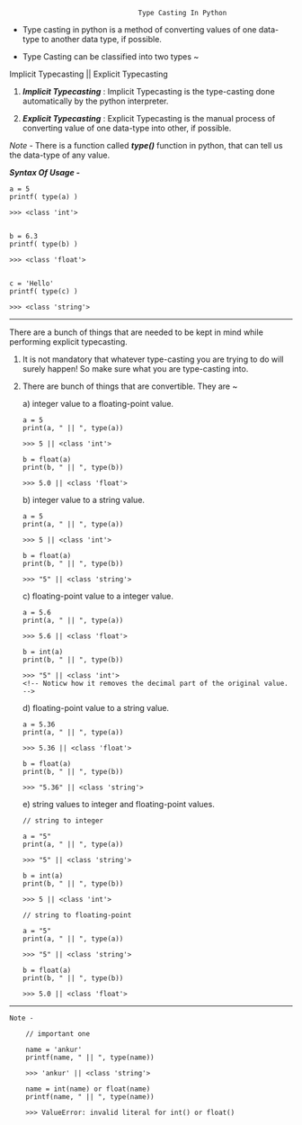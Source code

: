                                     Type Casting In Python

* Type casting in python is a method of converting values of one data-type to another data type, if possible.

* Type Casting can be classified into two types ~

Implicit Typecasting || Explicit Typecasting

01. **_Implicit Typecasting_** : Implicit Typecasting is the type-casting done automatically by the python interpreter.

02. **_Explicit Typecasting_** : Explicit Typecasting is the manual process of converting value of one data-type into other, if possible.

_Note_ - There is a function called **_type()_** function in python, that can tell us the data-type of any value.

**_Syntax Of Usage -_**

    a = 5
    printf( type(a) )

    >>> <class 'int'>


    b = 6.3
    printf( type(b) )

    >>> <class 'float'>


    c = 'Hello'
    printf( type(c) )

    >>> <class 'string'>

-------------------------------------------------

There are a bunch of things that are needed to be kept in mind while performing explicit typecasting.

01. It is not mandatory that whatever type-casting you are trying to do will surely happen! So make sure what you are type-casting into.

02. There are bunch of things that are convertible. They are ~

    a) integer value to a floating-point value.

        a = 5
        print(a, " || ", type(a))

        >>> 5 || <class 'int'>

        b = float(a)
        print(b, " || ", type(b))

        >>> 5.0 || <class 'float'>

    b) integer value to a string value.

        a = 5
        print(a, " || ", type(a))

        >>> 5 || <class 'int'>

        b = float(a)
        print(b, " || ", type(b))

        >>> "5" || <class 'string'>

    c) floating-point value to a integer value.

        a = 5.6
        print(a, " || ", type(a))

        >>> 5.6 || <class 'float'>
    
        b = int(a)
        print(b, " || ", type(b))

        >>> "5" || <class 'int'>
        <!-- Noticw how it removes the decimal part of the original value. -->
        
    d) floating-point value to a string value.
    
        a = 5.36
        print(a, " || ", type(a))

        >>> 5.36 || <class 'float'>

        b = float(a)
        print(b, " || ", type(b))

        >>> "5.36" || <class 'string'>


    e) string values to integer and floating-point values.

        // string to integer

        a = "5"
        print(a, " || ", type(a))

        >>> "5" || <class 'string'>

        b = int(a)
        print(b, " || ", type(b))

        >>> 5 || <class 'int'>

        // string to floating-point

        a = "5"
        print(a, " || ", type(a))

        >>> "5" || <class 'string'>

        b = float(a)
        print(b, " || ", type(b))

        >>> 5.0 || <class 'float'>

-------------------------------------------------
    Note -

        // important one

        name = 'ankur'
        printf(name, " || ", type(name))

        >>> 'ankur' || <class 'string'>

        name = int(name) or float(name)
        printf(name, " || ", type(name))

        >>> ValueError: invalid literal for int() or float()
